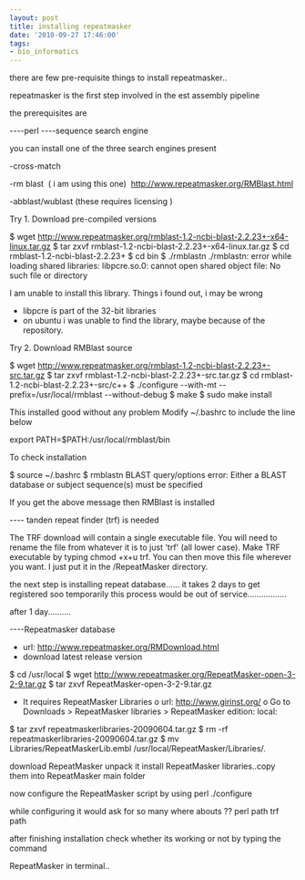 ```yaml
---
layout: post
title: installing repeatmasker
date: '2010-09-27 17:46:00'
tags:
- bio_informatics
---
```


there are few pre-requisite things to install repeatmasker.. 

repeatmasker is the first step involved in the est assembly pipeline 

the prerequisites are 

----perl 
----sequence search engine 

you can install one of the three search engines present 

-cross-match 

-rm blast  ( i am using this one)  http://www.repeatmasker.org/RMBlast.html 

-abblast/wublast (these requires licensing ) 

Try 1\. Download pre-compiled versions 

$ wget http://www.repeatmasker.org/rmblast-1.2-ncbi-blast-2.2.23+-x64-linux.tar.gz 
$ tar zxvf rmblast-1.2-ncbi-blast-2.2.23+-x64-linux.tar.gz 
$ cd rmblast-1.2-ncbi-blast-2.2.23+ 
$ cd bin 
$ ./rmblastn 
./rmblastn: error while loading shared libraries: libpcre.so.0: cannot open shared object file: 
No such file or directory 

I am unable to install this library. Things i found out, i may be wrong 

* libpcre is part of the 32-bit libraries 
* on ubuntu i was unable to find the library, maybe because of the repository. 

Try 2\. Download RMBlast source 

$ wget http://www.repeatmasker.org/rmblast-1.2-ncbi-blast-2.2.23+-src.tar.gz 
$ tar zxvf rmblast-1.2-ncbi-blast-2.2.23+-src.tar.gz 
$ cd rmblast-1.2-ncbi-blast-2.2.23+-src/c++ 
$ ./configure --with-mt --prefix=/usr/local/rmblast --without-debug 
$ make 
$ sudo make install 

This installed good without any problem Modify ~/.bashrc to include the line below 

export PATH=$PATH:/usr/local/rmblast/bin 

To check installation 

$ source ~/.bashrc 
$ rmblastn 
BLAST query/options error: Either a BLAST database or subject sequence(s) must be specified 

If you get the above message then RMBlast is installed 

---- tanden repeat finder (trf) is needed 

The TRF download will contain a single executable file. You will need to rename the file from whatever it is to just 'trf' (all lower case). Make TRF executable by typing chmod +x+u trf. You can then move this file wherever you want. I just put it in the /RepeatMasker directory. 

the next step is installing repeat database...... it takes 2 days to get registered soo temporarily this process would be out of service................. 

after 1 day.......... 

----Repeatmasker database 

* url: http://www.repeatmasker.org/RMDownload.html 
* download latest release version 

$ cd /usr/local 
$ wget http://www.repeatmasker.org/RepeatMasker-open-3-2-9.tar.gz 
$ tar zxvf RepeatMasker-open-3-2-9.tar.gz 

* It requires RepeatMasker Libraries 
o url: http://www.girinst.org/ 
o Go to Downloads > RepeatMasker libraries > RepeatMasker edition: local: 

$ tar zxvf repeatmaskerlibraries-20090604.tar.gz 
$ rm -rf repeatmaskerlibraries-20090604.tar.gz 
$ mv Libraries/RepeatMaskerLib.embl /usr/local/RepeatMasker/Libraries/. 

download RepeatMasker 
unpack it 
install RepeatMasker libraries..copy them into RepeatMasker main folder 

now configure the RepeatMasker script by using 
perl ./configure 

while configuring it would ask for so many where abouts ?? 
perl path 
trf path 

after finishing installation 
check whether its working or not by typing the command 

RepeatMasker in terminal..